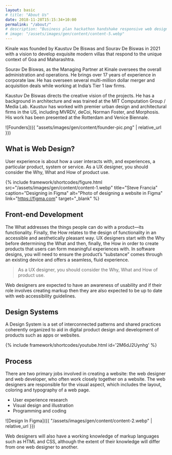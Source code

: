 ```yaml
---
layout: basic
# title: "About Us"
date: 2018-11-28T15:15:34+10:00
permalink: "/about/"
# description: "Business plan hackathon handshake responsive web design."
# image: "/assets/images/gen/content/content-5.webp"
---
```


Kinale was founded by Kaustuv De Biswas and Sourav De Biswas in 2021 with a vision to develop exquisite modern villas that respond to the unique context of Goa and Maharashtra.

Sourav De Biswas, as the Managing Partner at Kinale oversees the overall administration and operations. He brings over 17 years of experience in corporate law. He has overseen several multi-million dollar merger and acquisition deals while working at India’s Tier 1 law firms.

Kaustuv De Biswas directs the creative vision of the projects. He has a background in architecture and was trained at the MIT Computation Group / Media Lab. Kaustuv has worked with premier urban design and architectural firms in the US, including MVRDV, deCoi, Norman Foster, and Morphosis. His work has been presented at the Rotterdam and Venice Biennale.

![Founders]({{ "assets/images/gen/content/founder-pic.png" | relative_url }})

## What is Web Design?

User experience is about how a user interacts with, and experiences, a particular product, system or service. As a UX designer, you should consider the Why, What and How of product use.

{% include framework/shortcodes/figure.html src="/assets/images/gen/content/content-1.webp" title="Steve Francia" caption="Designing in Figma" alt="Photo of designing a website in Figma" link="https://figma.com" target="\_blank" %}

## Front-end Development

The What addresses the things people can do with a product—its functionality. Finally, the How relates to the design of functionality in an accessible and aesthetically pleasant way. UX designers start with the Why before determining the What and then, finally, the How in order to create products that users can form meaningful experiences with. In software designs, you will need to ensure the product’s “substance” comes through an existing device and offers a seamless, fluid experience.

> As a UX designer, you should consider the Why, What and How of product use.

Web designers are expected to have an awareness of usability and if their role involves creating markup then they are also expected to be up to date with web accessibility guidelines.

## Design Systems

A Design System is a set of interconnected patterns and shared practices coherently organized to aid in digital product design and development of products such as apps or websites.

{% include framework/shortcodes/youtube.html id='2M6dJ2Uynhg' %}

## Process

There are two primary jobs involved in creating a website: the web designer and web developer, who often work closely together on a website. The web designers are responsible for the visual aspect, which includes the layout, coloring and typography of a web page.

- User experience research
- Visual design and illustration
- Programming and coding

![Design In Figma]({{ "/assets/images/gen/content/content-2.webp" | relative_url }})

Web designers will also have a working knowledge of markup languages such as HTML and CSS, although the extent of their knowledge will differ from one web designer to another.
